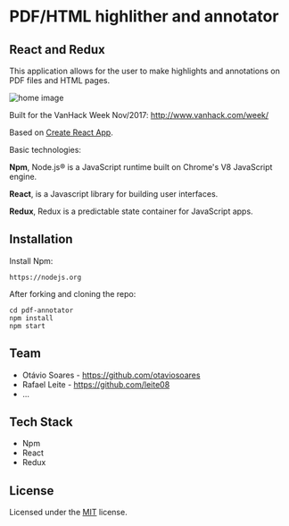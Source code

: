 # PDF/HTML highlither and annotator
## React and Redux

This application allows for the user to make highlights and annotations
on PDF files and HTML pages.

![home image](https://raw.githubusercontent.com/leite08/rp_bands-in-town/master/docs/home.png "Home image of the application")

Built for the VanHack Week Nov/2017:
http://www.vanhack.com/week/

Based on [Create React App](https://github.com/facebookincubator/create-react-app).

Basic technologies:

**Npm**, Node.js® is a JavaScript runtime built on Chrome's V8 JavaScript engine.
 
**React**, is a Javascript library for building user interfaces.

**Redux**, Redux is a predictable state container for JavaScript apps.

## Installation

Install Npm:

    https://nodejs.org
    
After forking and cloning the repo:

    cd pdf-annotator
    npm install
    npm start


## Team

- Otávio Soares - https://github.com/otaviosoares
- Rafael Leite - https://github.com/leite08
- ...


## Tech Stack

- Npm
- React
- Redux


## License

Licensed under the [MIT](http://www.opensource.org/licenses/mit-license.php)  license.
